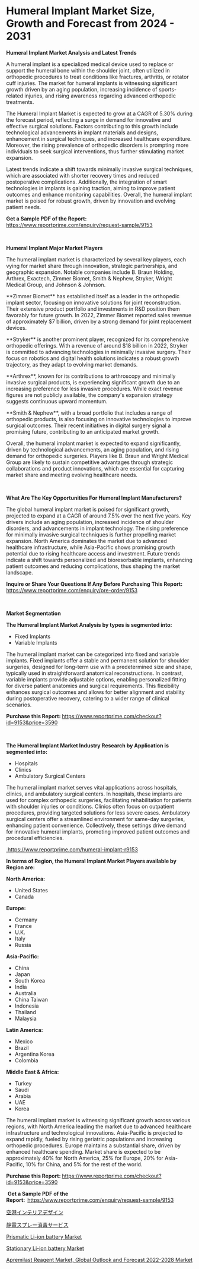 <p><h1>Humeral Implant Market Size, Growth and Forecast from 2024 - 2031</h1></p><p><strong>Humeral Implant Market Analysis and Latest Trends</strong></p>
<p><p>A humeral implant is a specialized medical device used to replace or support the humeral bone within the shoulder joint, often utilized in orthopedic procedures to treat conditions like fractures, arthritis, or rotator cuff injuries. The market for humeral implants is witnessing significant growth driven by an aging population, increasing incidence of sports-related injuries, and rising awareness regarding advanced orthopedic treatments.</p><p>The Humeral Implant Market is expected to grow at a CAGR of 5.30% during the forecast period, reflecting a surge in demand for innovative and effective surgical solutions. Factors contributing to this growth include technological advancements in implant materials and designs, enhancement in surgical techniques, and increased healthcare expenditure. Moreover, the rising prevalence of orthopedic disorders is prompting more individuals to seek surgical interventions, thus further stimulating market expansion.</p><p>Latest trends indicate a shift towards minimally invasive surgical techniques, which are associated with shorter recovery times and reduced postoperative complications. Additionally, the integration of smart technologies in implants is gaining traction, aiming to improve patient outcomes and enhance monitoring capabilities. Overall, the humeral implant market is poised for robust growth, driven by innovation and evolving patient needs.</p></p>
<p><strong>Get a Sample PDF of the Report:&nbsp;</strong> <a href="https://www.reportprime.com/enquiry/request-sample/9153">https://www.reportprime.com/enquiry/request-sample/9153</a></p>
<p>&nbsp;</p>
<p><strong>Humeral Implant Major Market Players</strong></p>
<p><p>The humeral implant market is characterized by several key players, each vying for market share through innovation, strategic partnerships, and geographic expansion. Notable companies include B. Braun Holding, Arthrex, Exactech, Zimmer Biomet, Smith & Nephew, Stryker, Wright Medical Group, and Johnson & Johnson.</p><p>**Zimmer Biomet** has established itself as a leader in the orthopedic implant sector, focusing on innovative solutions for joint reconstruction. Their extensive product portfolio and investments in R&D position them favorably for future growth. In 2022, Zimmer Biomet reported sales revenue of approximately $7 billion, driven by a strong demand for joint replacement devices.</p><p>**Stryker** is another prominent player, recognized for its comprehensive orthopedic offerings. With a revenue of around $18 billion in 2022, Stryker is committed to advancing technologies in minimally invasive surgery. Their focus on robotics and digital health solutions indicates a robust growth trajectory, as they adapt to evolving market demands.</p><p>**Arthrex**, known for its contributions to arthroscopy and minimally invasive surgical products, is experiencing significant growth due to an increasing preference for less invasive procedures. While exact revenue figures are not publicly available, the company's expansion strategy suggests continuous upward momentum.</p><p>**Smith & Nephew**, with a broad portfolio that includes a range of orthopedic products, is also focusing on innovative technologies to improve surgical outcomes. Their recent initiatives in digital surgery signal a promising future, contributing to an anticipated market growth.</p><p>Overall, the humeral implant market is expected to expand significantly, driven by technological advancements, an aging population, and rising demand for orthopedic surgeries. Players like B. Braun and Wright Medical Group are likely to sustain competitive advantages through strategic collaborations and product innovations, which are essential for capturing market share and meeting evolving healthcare needs.</p></p>
<p>&nbsp;</p>
<p><strong>What Are The Key Opportunities For Humeral Implant Manufacturers?</strong></p>
<p><p>The global humeral implant market is poised for significant growth, projected to expand at a CAGR of around 7.5% over the next five years. Key drivers include an aging population, increased incidence of shoulder disorders, and advancements in implant technology. The rising preference for minimally invasive surgical techniques is further propelling market expansion. North America dominates the market due to advanced healthcare infrastructure, while Asia-Pacific shows promising growth potential due to rising healthcare access and investment. Future trends indicate a shift towards personalized and bioresorbable implants, enhancing patient outcomes and reducing complications, thus shaping the market landscape.</p></p>
<p><strong>Inquire or Share Your Questions If Any Before Purchasing This Report:</strong> <a href="https://www.reportprime.com/enquiry/pre-order/9153">https://www.reportprime.com/enquiry/pre-order/9153</a></p>
<p>&nbsp;</p>
<p><strong>Market Segmentation</strong></p>
<p><strong>The Humeral Implant Market Analysis by types is segmented into:</strong></p>
<p><ul><li>Fixed Implants</li><li>Variable Implants</li></ul></p>
<p><p>The humeral implant market can be categorized into fixed and variable implants. Fixed implants offer a stable and permanent solution for shoulder surgeries, designed for long-term use with a predetermined size and shape, typically used in straightforward anatomical reconstructions. In contrast, variable implants provide adjustable options, enabling personalized fitting for diverse patient anatomies and surgical requirements. This flexibility enhances surgical outcomes and allows for better alignment and stability during postoperative recovery, catering to a wider range of clinical scenarios.</p></p>
<p><strong>Purchase this Report:&nbsp;</strong><a href="https://www.reportprime.com/checkout?id=9153&price=3590">https://www.reportprime.com/checkout?id=9153&price=3590</a></p>
<p>&nbsp;</p>
<p><strong>The Humeral Implant Market Industry Research by Application is segmented into:</strong></p>
<p><ul><li>Hospitals</li><li>Clinics</li><li>Ambulatory Surgical Centers</li></ul></p>
<p><p>The humeral implant market serves vital applications across hospitals, clinics, and ambulatory surgical centers. In hospitals, these implants are used for complex orthopedic surgeries, facilitating rehabilitation for patients with shoulder injuries or conditions. Clinics often focus on outpatient procedures, providing targeted solutions for less severe cases. Ambulatory surgical centers offer a streamlined environment for same-day surgeries, enhancing patient convenience. Collectively, these settings drive demand for innovative humeral implants, promoting improved patient outcomes and procedural efficiencies.</p></p>
<p><a href="https://www.reportprime.com/humeral-implant-r9153">&nbsp;https://www.reportprime.com/humeral-implant-r9153</a></p>
<p><strong>In terms of Region, the Humeral Implant Market Players available by Region are:</strong></p>
<p>
    <p> <strong> North America: </strong>
        <ul>
            <li>United States</li>
            <li>Canada</li>
        </ul>
        </p> 
    <p> <strong> Europe: </strong>
        <ul>
            <li>Germany</li>
            <li>France</li>
            <li>U.K.</li>
            <li>Italy</li>
            <li>Russia</li>
        </ul>
        </p> 
    <p> <strong> Asia-Pacific: </strong>
        <ul>
            <li>China</li>
            <li>Japan</li>
            <li>South Korea</li>
            <li>India</li>
            <li>Australia</li>
            <li>China Taiwan</li>
            <li>Indonesia</li>
            <li>Thailand</li>
            <li>Malaysia</li>
        </ul>
        </p> 
    <p> <strong> Latin America: </strong>
        <ul>
            <li>Mexico</li>
            <li>Brazil</li>
            <li>Argentina Korea</li>
            <li>Colombia</li>
        </ul>
        </p> 
    <p> <strong> Middle East & Africa: </strong>
        <ul>
            <li>Turkey</li>
            <li>Saudi</li>
            <li>Arabia</li>
            <li>UAE</li>
            <li>Korea</li>
        </ul>
    </p>
    </p>
<p><p>The humeral implant market is witnessing significant growth across various regions, with North America leading the market due to advanced healthcare infrastructure and technological innovations. Asia-Pacific is projected to expand rapidly, fueled by rising geriatric populations and increasing orthopedic procedures. Europe maintains a substantial share, driven by enhanced healthcare spending. Market share is expected to be approximately 40% for North America, 25% for Europe, 20% for Asia-Pacific, 10% for China, and 5% for the rest of the world.</p></p>
<p><strong>Purchase this Report: </strong><a href="https://www.reportprime.com/checkout?id=9153&price=3590">https://www.reportprime.com/checkout?id=9153&price=3590</a></p>
<p>&nbsp;<strong>Get a Sample PDF of the Report:&nbsp;&nbsp;</strong><a href="https://www.reportprime.com/enquiry/request-sample/9153">https://www.reportprime.com/enquiry/request-sample/9153</a></p>
<p><strong></strong></p>
<p><p><a href="https://medium.com/@americahilario/airports-interior-design-market-%E3%81%AF-%E3%82%B3%E3%82%B9%E3%83%88%E7%AE%A1%E7%90%86%E3%81%A8%E5%8A%B9%E7%8E%87%E5%90%91%E4%B8%8A%E3%82%92%E5%84%AA%E5%85%88%E3%81%97%E3%81%BE%E3%81%99-%E3%81%95%E3%82%89%E3%81%AB-%E5%A0%B1%E5%91%8A%E6%9B%B8%E3%81%AF%E5%B8%82%E5%A0%B4%E3%81%AE%E9%9C%80%E8%A6%81%E9%9D%A2%E3%81%A8%E4%BE%9B%E7%B5%A6%E9%9D%A2%E3%81%AE%E4%B8%A1%E6%96%B9%E3%82%92%E3%82%AB%E3%83%90%E3%83%BC%E3%81%97%E3%81%A6%E3%81%84%E3%81%BE%E3%81%99-airports-574c5b0dd92e">空港インテリアデザイン</a></p><p><a href="https://medium.com/@americahilario/electrostatic-spray-disinfecting-services-market-%E3%81%AF-%E3%82%B3%E3%82%B9%E3%83%88%E7%AE%A1%E7%90%86%E3%81%A8%E5%8A%B9%E7%8E%87%E5%90%91%E4%B8%8A%E3%82%92%E5%84%AA%E5%85%88%E3%81%97%E3%81%BE%E3%81%99-2f10cf0ca0cc">静電スプレー消毒サービス</a></p><p><a href="https://issuu.com/reportprime-2/docs/prismatic-li-ion-battery-market-siz_3005804846ca6b">Prismatic Li-ion battery Market</a></p><p><a href="https://issuu.com/reportprime-2/docs/stationary-li-ion-battery-market-si_dc460d908e698a">Stationary Li-ion battery Market</a></p><p><a href="https://medium.com/@amandawbrown02/the-global-market-overview-of-the-apremilast-reagent-market-global-outlook-and-forecast-2022-2028-76357f2e6a92">Apremilast Reagent Market, Global Outlook and Forecast 2022-2028 Market</a></p></p>